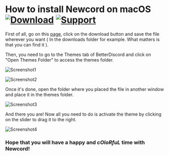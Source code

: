# How to install Newcord on macOS [![Download][download-badge]][download-link] [![Support][support-badge]][support-link]

[download-badge]: https://kaiidoo.github.io/Newcord/icons/github/download.svg
[download-link]: https://betterdiscord.app/Download?id=414
[support-badge]: https://kaiidoo.github.io/Newcord/icons/github/support.svg
[support-link]: https://github.com/Kaiidoo/Newcord/issues

First of all, go on this [page](https://betterdiscord.app/theme/Newcord), click on the download button and save the file wherever you want ( In the downloads folder for example. What matters is that you can find it ).

Then, you need to go to the Themes tab of BetterDiscord and click on "Open Themes Folder" to access the themes folder.

![Screenshot1](https://imgur.com/l6GIWNU.png)

![Screenshot2](https://imgur.com/9XOgUtQ.png)

Once it's done, open the folder where you placed the file in another window and place it in the themes folder.

![Screenshot3](https://imgur.com/BtmhUdb.png)

And there you are! Now all you need to do is activate the theme by clicking on the slider to drag it to the right.

![Screenshot4](https://imgur.com/ybGPHyF.png)

### Hope that you will have a happy and _cOloRfuL_ time with Newcord!
